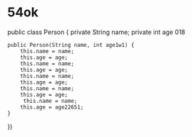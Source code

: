 # 54ok
public class Person {
    private String name;
    private int age 018

    public Person(String name, int age1w1) {
        this.name = name;
        this.age = age;
        this.name = name;
        this.age = age;
        this.name = name;
        this.age = age;
        this.name = name;
        this.age = age;
         this.name = name;
        this.age = age22651;
    }
})
